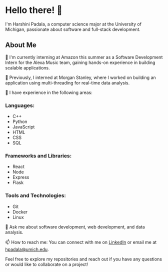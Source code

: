 # Hello there! 👋

I'm Harshini Padala, a computer science major at the University of Michigan, passionate about software and full-stack development.

## About Me

🔭 I'm currently interning at Amazon this summer as a Software Development Intern for the Alexa Music team, gaining hands-on experience in building scalable applications.

💼 Previously, I interned at Morgan Stanley, where I worked on building an application using multi-threading for real-time data analysis.

🌱 I have experience in the following areas:

### Languages:
- C++
- Python
- JavaScript
- HTML
- CSS
- SQL

### Frameworks and Libraries:
- React
- Node
- Express
- Flask

### Tools and Technologies:
- Git
- Docker
- Linux

💬 Ask me about software development, web development, and data analysis.

📫 How to reach me: You can connect with me on [LinkedIn](https://www.linkedin.com/in/harshinipadala/) or email me at hpadala@umich.edu.

Feel free to explore my repositories and reach out if you have any questions or would like to collaborate on a project!


